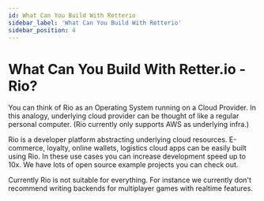 ```yaml
---
id: What Can You Build With Retterio
sidebar_label: 'What Can You Build With Retterio'
sidebar_position: 4
---
```


# What Can You Build With Retter.io - Rio?

You can think of Rio as an Operating System running on a Cloud Provider. In this analogy, underlying cloud provider can be thought of like a regular personal computer. (Rio currently only supports AWS as underlying infra.)

Rio is a developer platform abstracting underlying cloud resources. E-commerce, loyalty, online wallets, logistics cloud apps can be easily built using Rio. In these use cases you can increase development speed up to 10x. We have lots of open source example projects you can check out.

Currently Rio is not suitable for everything. For instance we currently don't recommend writing backends for multiplayer games with realtime features. 